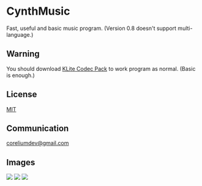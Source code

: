 # CynthMusic
Fast, useful and basic music program.
(Version 0.8 doesn't support multi-language.)

## Warning
You should download [KLite Codec Pack](https://codecguide.com/download_kl.htm) to work program as normal. (Basic is enough.)

## License

[MIT](https://opensource.org/licenses/MIT)

## Communication

coreliumdev@gmail.com

## Images

![](https://i.ibb.co/GnvpHb8/1.png)
![](https://i.ibb.co/cDXdpt2/2.png)
![](https://i.ibb.co/rQyrrRz/3.png)
